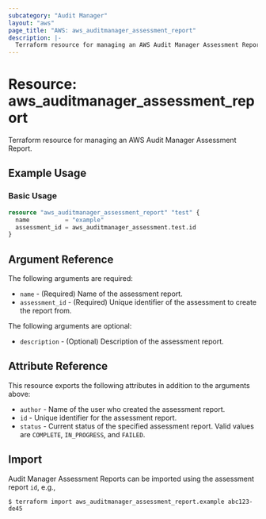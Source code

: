 ```yaml
---
subcategory: "Audit Manager"
layout: "aws"
page_title: "AWS: aws_auditmanager_assessment_report"
description: |-
  Terraform resource for managing an AWS Audit Manager Assessment Report.
---
```


# Resource: aws_auditmanager_assessment_report

Terraform resource for managing an AWS Audit Manager Assessment Report.

## Example Usage

### Basic Usage

```terraform
resource "aws_auditmanager_assessment_report" "test" {
  name          = "example"
  assessment_id = aws_auditmanager_assessment.test.id
}
```

## Argument Reference

The following arguments are required:

* `name` - (Required) Name of the assessment report.
* `assessment_id` - (Required) Unique identifier of the assessment to create the report from.

The following arguments are optional:

* `description` - (Optional) Description of the assessment report.

## Attribute Reference

This resource exports the following attributes in addition to the arguments above:

* `author` - Name of the user who created the assessment report.
* `id` - Unique identifier for the assessment report.
* `status` - Current status of the specified assessment report. Valid values are `COMPLETE`, `IN_PROGRESS`, and `FAILED`.

## Import

Audit Manager Assessment Reports can be imported using the assessment report `id`, e.g.,

```
$ terraform import aws_auditmanager_assessment_report.example abc123-de45
```
